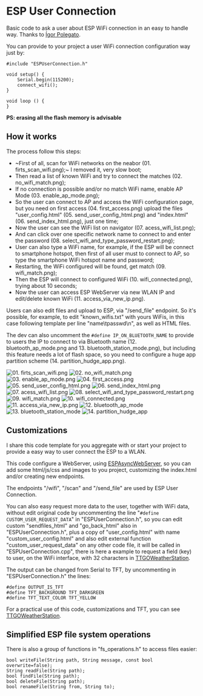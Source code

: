 # ESP User Connection
Basic code to ask a user about ESP WiFi connection in an easy to handle way.
Thanks to [Ígor Polegato](https://github.com/igorpolegato).

You can provide to your project a user WiFi connection configuration way just by:
```
#include "ESPUserConnection.h"

void setup() {
	Serial.begin(115200);
	connect_wifi();
}

void loop () {
}
```
**PS: erasing all the flash memory is advisable**

## How it works

The process follow this steps:
- ~First of all, scan for WiFi networks on the neabor (01. firts_scan_wifi.png);~ I removed it, very slow boot;
- Then read a list of known WiFi and try to connect the matches (02. no_wifi_match.png);
- If no connection is possible and/or no match WiFi name, enable AP Mode (03. enable_ap_mode.png);
- So the user can connect to AP and access the WiFi configuration page, but you need on first access (04. first_access.png) upload the files "user_config.html" (05. send_user_config_html.png) and "index.html" (06. send_index_html.png), just one time;
- Now the user can see the WiFi list on navigator (07. acess_wifi_list.png);
- And can click over one specific network name to connect to and enter the password (08. select_wifi_and_type_password_restart.png);
- User can also type a WiFi name, for example, if the ESP will be connect to smartphone hotspot, then first of all user must to connect to AP, so type the smartphone WiFi hotspot name and password;
- Restarting, the WiFi configured will be found, get match (09. wifi_match.png);
- Then the ESP will connect to configured WiFi (10. wifi_connected.png), trying about 10 seconds;
- Now the user can access ESP WebServer via new WLAN IP and edit/delete known WiFi (11. access_via_new_ip.png).

Users can also edit files and upload to ESP, via "/send_file" endpoint. So it's possible, for example, to edit "known_wifis.txt" with yours WiFis, in this case following template per line "name\tpasswd\n", as well as HTML files.

The dev can also uncomment the `#define IP_ON_BLUETOOTH_NAME` to provide to users the IP to connect to via Bluetooth name (12. bluetooth_ap_mode.png and 13. bluetooth_station_mode.png), but including this feature needs a lot of flash space, so you need to configure a huge app partition scheme (14. partition_hudge_app.png).

![01. firts_scan_wifi.png](https://raw.githubusercontent.com/JuniorPolegato/ESPUserConnection/main/assets/01.%20firts_scan_wifi.png)
![02. no_wifi_match.png](https://raw.githubusercontent.com/JuniorPolegato/ESPUserConnection/main/assets/02.%20no_wifi_match.png)
![03. enable_ap_mode.png](https://raw.githubusercontent.com/JuniorPolegato/ESPUserConnection/main/assets/03.%20enable_ap_mode.png)
![04. first_access.png](https://raw.githubusercontent.com/JuniorPolegato/ESPUserConnection/main/assets/04.%20first_access.png)
![05. send_user_config_html.png](https://raw.githubusercontent.com/JuniorPolegato/ESPUserConnection/main/assets/05.%20send_user_config_html.png)
![06. send_index_html.png](https://raw.githubusercontent.com/JuniorPolegato/ESPUserConnection/main/assets/06.%20send_index_html.png)
![07. acess_wifi_list.png](https://raw.githubusercontent.com/JuniorPolegato/ESPUserConnection/main/assets/07.%20acess_wifi_list.png)
![08. select_wifi_and_type_password_restart.png](https://raw.githubusercontent.com/JuniorPolegato/ESPUserConnection/main/assets/08.%20select_wifi_and_type_password_restart.png)
![09. wifi_match.png](https://raw.githubusercontent.com/JuniorPolegato/ESPUserConnection/main/assets/09.%20wifi_match.png)
![10. wifi_connected.png](https://raw.githubusercontent.com/JuniorPolegato/ESPUserConnection/main/assets/10.%20wifi_connected.png)
![11. access_via_new_ip.png](https://raw.githubusercontent.com/JuniorPolegato/ESPUserConnection/main/assets/11.%20access_via_new_ip.png)
![12. bluetooth_ap_mode](https://raw.githubusercontent.com/JuniorPolegato/ESPUserConnection/main/assets/12.%20bluetooth_ap_mode.png)
![13. bluetooth_station_mode](https://raw.githubusercontent.com/JuniorPolegato/ESPUserConnection/main/assets/13.%20bluetooth_station_mode.png)
![14. partition_hudge_app](https://raw.githubusercontent.com/JuniorPolegato/ESPUserConnection/main/assets/14.%20partition_hudge_app.png)

## Customizations
I share this code template for you aggregate with or start your project to provide a easy way to user connect the ESP to a WLAN.

This code configure a WebServer, using [ESPAsyncWebServer](https://github.com/JuniorPolegato/ESPAsyncWebServer), so you can add some html/js/css and images to you project, customizing the index.html and/or creating new endpoints.

The endpoints "/wifi", "/scan" and "/send_file" are used by ESP User Connection.

You can also easy request more data to the user, together with WiFi data, without edit original code by uncommenting the line "`#define CUSTOM_USER_REQUEST_DATA`" in "ESPUserConnection.h", so you can edit custom "sendfiles_html" and "go_back_html" also in "ESPUserConnection.h", plus a copy of "user_config.html" with name "custom_user_config.html" and also edit external function "custom_user_request_data" on any other code file, it will be called in "ESPUserConnection.cpp", there is here a example to request a field (key) to user, on the WiFi interface, with 32 characters in [TTGOWeatherStation](https://github.com/JuniorPolegato/TTGOWeatherStation).

The output can be changed from Serial to TFT, by uncommenting in "ESPUserConnection.h" the lines:
```
#define OUTPUT_IS_TFT
#define TFT_BACKGROUND TFT_DARKGREEN
#define TFT_TEXT_COLOR TFT_YELLOW
```

For a practical use of this code, customizations and TFT, you can see [TTGOWeatherStation](https://github.com/JuniorPolegato/TTGOWeatherStation).


## Simplified ESP file system operations
There is also a group of functions in "fs_operations.h" to access files easier:
```
bool writeFile(String path, String message, const bool overwrite=false);
String readFile(String path);
bool findFile(String path);
bool deleteFile(String path);
bool renameFile(String from, String to);
```
